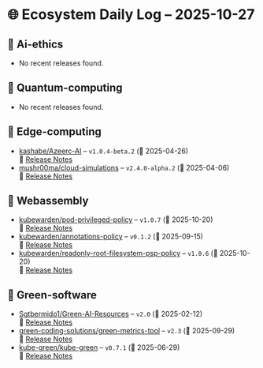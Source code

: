 # 🌐 Ecosystem Daily Log – 2025-10-27

## 🔹 Ai-ethics
- No recent releases found.

## 🔹 Quantum-computing
- No recent releases found.

## 🔹 Edge-computing
- [kashabe/Azeerc-AI](https://github.com/kashabe/Azeerc-AI/releases/tag/v1.0.4-beta.2) – `v1.0.4-beta.2` (📅 2025-04-26)  
  🔗 [Release Notes](https://github.com/kashabe/Azeerc-AI/releases/tag/v1.0.4-beta.2)
- [mushr00ma/cloud-simulations](https://github.com/mushr00ma/cloud-simulations/releases/tag/v2.4.0-alpha.2) – `v2.4.0-alpha.2` (📅 2025-04-06)  
  🔗 [Release Notes](https://github.com/mushr00ma/cloud-simulations/releases/tag/v2.4.0-alpha.2)

## 🔹 Webassembly
- [kubewarden/pod-privileged-policy](https://github.com/kubewarden/pod-privileged-policy/releases/tag/v1.0.7) – `v1.0.7` (📅 2025-10-20)  
  🔗 [Release Notes](https://github.com/kubewarden/pod-privileged-policy/releases/tag/v1.0.7)
- [kubewarden/annotations-policy](https://github.com/kubewarden/annotations-policy/releases/tag/v0.1.2) – `v0.1.2` (📅 2025-09-15)  
  🔗 [Release Notes](https://github.com/kubewarden/annotations-policy/releases/tag/v0.1.2)
- [kubewarden/readonly-root-filesystem-psp-policy](https://github.com/kubewarden/readonly-root-filesystem-psp-policy/releases/tag/v1.0.6) – `v1.0.6` (📅 2025-10-20)  
  🔗 [Release Notes](https://github.com/kubewarden/readonly-root-filesystem-psp-policy/releases/tag/v1.0.6)

## 🔹 Green-software
- [Sgtbermido1/Green-AI-Resources](https://github.com/Sgtbermido1/Green-AI-Resources/releases/tag/v2.0) – `v2.0` (📅 2025-02-12)  
  🔗 [Release Notes](https://github.com/Sgtbermido1/Green-AI-Resources/releases/tag/v2.0)
- [green-coding-solutions/green-metrics-tool](https://github.com/green-coding-solutions/green-metrics-tool/releases/tag/v2.3) – `v2.3` (📅 2025-09-29)  
  🔗 [Release Notes](https://github.com/green-coding-solutions/green-metrics-tool/releases/tag/v2.3)
- [kube-green/kube-green](https://github.com/kube-green/kube-green/releases/tag/v0.7.1) – `v0.7.1` (📅 2025-06-29)  
  🔗 [Release Notes](https://github.com/kube-green/kube-green/releases/tag/v0.7.1)